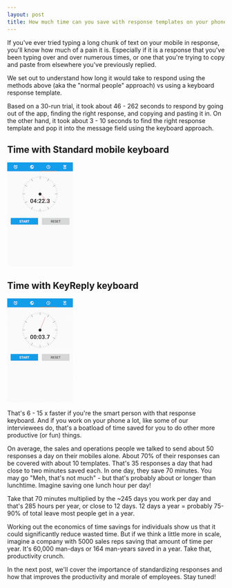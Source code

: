 ```yaml
---
layout: post
title: How much time can you save with response templates on your phone?
---
```


If you've ever tried typing a long chunk of text on your mobile in response, you'll know how much of a pain it is. Especially if it is a response that you've been typing over and over numerous times, or one that you're trying to copy and paste from elsewhere you've previously replied. 

We set out to understand how long it would take to respond using the methods above (aka the "normal people" approach) vs using a keyboard response template. 

Based on a 30-run trial, it took about 46 - 262 seconds to respond by going out of the app, finding the right response, and copying and pasting it in. On the other hand, it took about 3 - 10 seconds to find the right response template and pop it into the message field using the keyboard approach. 

## Time with Standard mobile keyboard
![alt text](/blog/images/StandardKeyboard.png  "Standard Keyboard") 

## Time with KeyReply keyboard
![alt text](/blog/images/KeyReplyKeyboard.png  "KeyReply Keyboard")

That's 6 - 15 x faster if you're the smart person with that response keyboard. And if you work on your phone a lot, like some of our interviewees do, that's a boatload of time saved for you to do other more productive (or fun) things. 

On average, the sales and operations people we talked to send about 50 responses a day on their mobiles alone. About 70% of their responses can be covered with about 10 templates. That's 35 responses a day that had close to two minutes saved each. In one day, they save 70 minutes. You may go "Meh, that's not much" - but that's probably about or longer than lunchtime. Imagine saving one lunch hour per day!

Take that 70 minutes multiplied by the ~245 days you work per day and that's 285 hours per year, or close to 12 days. 12 days a year = probably 75-90% of total leave most people get in a year. 

Working out the economics of time savings for individuals show us that it could significantly reduce wasted time. But if we think a little more in scale, imagine a company with 5000 sales reps saving that amount of time per year. It's 60,000 man-days or 164 man-years saved in a year. Take that, productivity crunch. 

In the next post, we'll cover the importance of standardizing responses and how that improves the productivity and morale of employees. Stay tuned!
